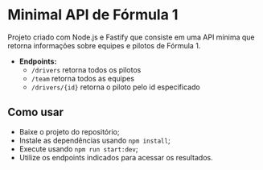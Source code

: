 # Minimal API de Fórmula 1

Projeto criado com Node.js e Fastify que consiste em uma API mínima que retorna informações sobre equipes e pilotos de Fórmula 1.



- **Endpoints:** 
  - `/drivers` retorna todos os pilotos
  - `/team` retorna todos as equipes
  - `/drivers/{id}` retorna o piloto pelo id especificado

## Como usar

- Baixe o projeto do repositório;
- Instale as dependências usando `npm install`;
- Execute usando `npm run start:dev`;
- Utilize os endpoints indicados para acessar os resultados.
